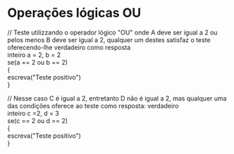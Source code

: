 # Operações lógicas OU
// Teste utilizzando o operador lógico "OU" onde A deve ser igual a 2 ou pelos menos B deve ser igual a 2, qualquer um destes satisfaz o teste oferecendo-lhe verdadeiro como resposta<br>
inteiro a = 2, b = 2<br>
se(a == 2 ou b == 2)<br>
{<br>
  escreva("Teste positivo")<br>
}<br>

// Nesse caso C é igual a 2, entretanto D não é igual a 2, mas qualquer uma das condições oferece ao teste como resposta: verdadeiro<br>
inteiro c =2, d = 3<br>
se(c == 2 ou d == 2)<br>
{<br>
  escreva("Teste positivo")<br>
}<br>
